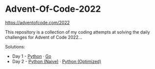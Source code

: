 
# Advent-Of-Code-2022

https://adventofcode.com/2022

This repository is a collection of my coding attempts at solving the daily challenges for Advent of Code 2022...


Solutions:

- Day 1 - [Python](./day_1/solution.ipynb) · [Go](./day_1/solution.go)
- Day 2 - [Python (Naive)](./day_2/solution.ipynb) · [Python (Optimized)](./day_2/solution.py)
